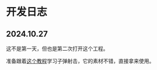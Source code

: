 # 开发日志

## 2024.10.27

这不是第一天，但也是第二次打开这个工程。

准备跟着[这个教程](https://www.bilibili.com/video/BV1xb4y1D7PZ/?spm_id_from=333.1007.top_right_bar_window_history.content.click&vd_source=e7ccd5af6d5b3f855b578544b7790059)学习子弹射击，它的素材不错，直接拿来使用。



